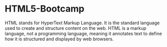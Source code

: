 # HTML5-Bootcamp
HTML stands for HyperText Markup Language. It is the standard language used to create and structure content on the web. HTML is a markup language, not a programming language, meaning it annotates text to define how it is structured and displayed by web browsers.
